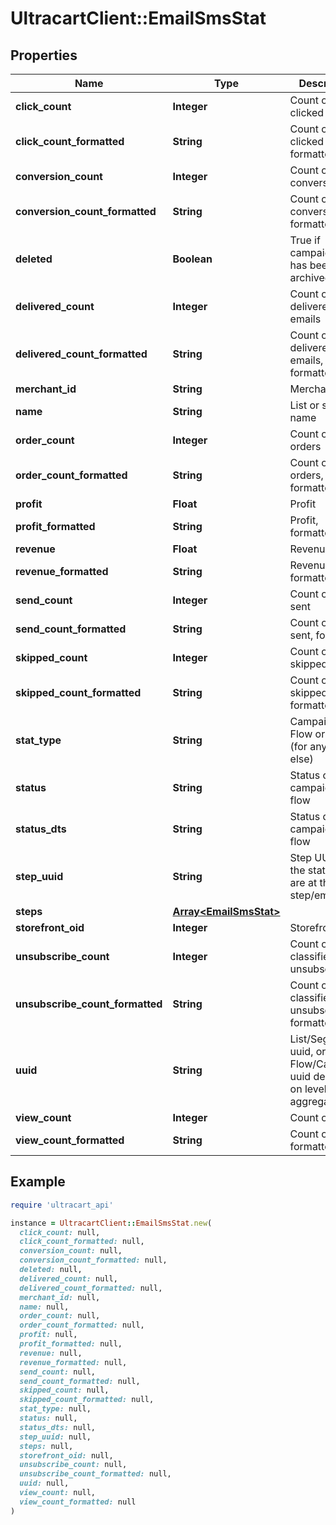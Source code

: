 # UltracartClient::EmailSmsStat

## Properties

| Name | Type | Description | Notes |
| ---- | ---- | ----------- | ----- |
| **click_count** | **Integer** | Count of clicked emails | [optional] |
| **click_count_formatted** | **String** | Count of clicked emails, formatted | [optional] |
| **conversion_count** | **Integer** | Count of conversions | [optional] |
| **conversion_count_formatted** | **String** | Count of conversions, formatted | [optional] |
| **deleted** | **Boolean** | True if campaign/flow has been archived | [optional] |
| **delivered_count** | **Integer** | Count of delivered emails | [optional] |
| **delivered_count_formatted** | **String** | Count of delivered emails, formatted | [optional] |
| **merchant_id** | **String** | Merchant ID | [optional] |
| **name** | **String** | List or segment name | [optional] |
| **order_count** | **Integer** | Count of orders | [optional] |
| **order_count_formatted** | **String** | Count of orders, formatted | [optional] |
| **profit** | **Float** | Profit | [optional] |
| **profit_formatted** | **String** | Profit, formatted | [optional] |
| **revenue** | **Float** | Revenue | [optional] |
| **revenue_formatted** | **String** | Revenue, formatted | [optional] |
| **send_count** | **Integer** | Count of emails sent | [optional] |
| **send_count_formatted** | **String** | Count of emails sent, formatted | [optional] |
| **skipped_count** | **Integer** | Count of skipped emails | [optional] |
| **skipped_count_formatted** | **String** | Count of skipped emails, formatted | [optional] |
| **stat_type** | **String** | Campaign, Flow or None (for anything else) | [optional] |
| **status** | **String** | Status of campaign or flow | [optional] |
| **status_dts** | **String** | Status dts of campaign or flow | [optional] |
| **step_uuid** | **String** | Step UUID if the statistics are at the step/email level | [optional] |
| **steps** | [**Array&lt;EmailSmsStat&gt;**](EmailSmsStat.md) |  | [optional] |
| **storefront_oid** | **Integer** | Storefront oid | [optional] |
| **unsubscribe_count** | **Integer** | Count of emails classified as unsubscribe | [optional] |
| **unsubscribe_count_formatted** | **String** | Count of emails classified as unsubscribe, formatted | [optional] |
| **uuid** | **String** | List/Segment uuid, or Flow/Campaign uuid depending on level of stat aggregation. | [optional] |
| **view_count** | **Integer** | Count of views | [optional] |
| **view_count_formatted** | **String** | Count of views, formatted | [optional] |

## Example

```ruby
require 'ultracart_api'

instance = UltracartClient::EmailSmsStat.new(
  click_count: null,
  click_count_formatted: null,
  conversion_count: null,
  conversion_count_formatted: null,
  deleted: null,
  delivered_count: null,
  delivered_count_formatted: null,
  merchant_id: null,
  name: null,
  order_count: null,
  order_count_formatted: null,
  profit: null,
  profit_formatted: null,
  revenue: null,
  revenue_formatted: null,
  send_count: null,
  send_count_formatted: null,
  skipped_count: null,
  skipped_count_formatted: null,
  stat_type: null,
  status: null,
  status_dts: null,
  step_uuid: null,
  steps: null,
  storefront_oid: null,
  unsubscribe_count: null,
  unsubscribe_count_formatted: null,
  uuid: null,
  view_count: null,
  view_count_formatted: null
)
```

